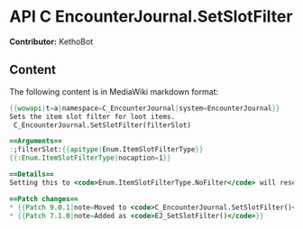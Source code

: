 # API C EncounterJournal.SetSlotFilter

**Contributor:** KethoBot

## Content

The following content is in MediaWiki markdown format:

```mediawiki
{{wowapi|t=a|namespace=C_EncounterJournal|system=EncounterJournal}}
Sets the item slot filter for loot items.
 C_EncounterJournal.SetSlotFilter(filterSlot)

==Arguments==
:;filterSlot:{{apitype|Enum.ItemSlotFilterType}}
{{:Enum.ItemSlotFilterType|nocaption=1}}

==Details==
Setting this to <code>Enum.ItemSlotFilterType.NoFilter</code> will reset the filter.

==Patch changes==
* {{Patch 9.0.1|note=Moved to <code>C_EncounterJournal.SetSlotFilter()</code>}}
* {{Patch 7.1.0|note=Added as <code>EJ_SetSlotFilter()</code>}}
```